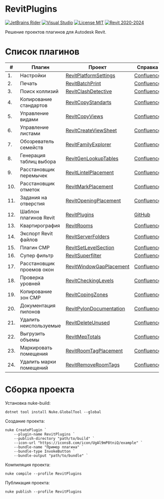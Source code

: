 # RevitPlugins

[![JetBrains Rider](https://img.shields.io/badge/JetBrains-Rider-blue.svg)](https://www.jetbrains.com/pycharm)
[![Visual Studio](https://img.shields.io/badge/Visual_Studio-2022-blue.svg)](https://www.jetbrains.com/pycharm)
[![License MIT](https://img.shields.io/badge/License-MIT-blue.svg)](LICENSE.md)
[![Revit 2020-2024](https://img.shields.io/badge/Revit-2020--2024-blue.svg)](https://www.autodesk.com/products/revit/overview)

Решение проектов плагинов для Autodesk Revit.

# Список плагинов

| #   | Плагин                    | Проект                                                 | Справка                                                                 | Вкладка                                             | Панель         |
|-----|---------------------------|--------------------------------------------------------|-------------------------------------------------------------------------|-----------------------------------------------------|----------------|
| 1.  | Настройки                 | [RevitPlatformSettings](src/RevitPlatformSettings)     | [Confluence](https://kb.a101.ru/pages/viewpage.action?pageId=67829987)  | [BIM](https://github.com/dosymep/BIMExtensions)     | Установки      |
| 2.  | Печать                    | [RevitBatchPrint](src/RevitBatchPrint)                 | [Confluence](https://kb.a101.ru/pages/viewpage.action?pageId=67829996)  | [BIM](https://github.com/dosymep/BIMExtensions)     | Листы          |
| 3.  | Поиск коллизий            | [RevitClashDetective](src/RevitClashDetective)         | [Confluence](https://kb.a101.ru/pages/viewpage.action?pageId=67830002)  | [BIM](https://github.com/dosymep/BIMExtensions)     | Проверки       |
| 4.  | Копирование стандартов    | [RevitCopyStandarts](src/RevitCopyStandarts)           | [Confluence](https://kb.a101.ru/pages/viewpage.action?pageId=67846251)  | [BIM](https://github.com/dosymep/BIMExtensions)     | Прочее         |
| 5.  | Управление видами         | [RevitCopyViews](src/RevitCopyViews)                   | [Confluence](https://kb.a101.ru/pages/viewpage.action?pageId=67829994)  | [BIM](https://github.com/dosymep/BIMExtensions)     | Виды           |
| 6.  | Управление листами        | [RevitCreateViewSheet](src/RevitCreateViewSheet)       | [Confluence](https://kb.a101.ru/pages/viewpage.action?pageId=67829996)  | [BIM](https://github.com/dosymep/BIMExtensions)     | Листы          |
| 7.  | Обозреватель семейств     | [RevitFamilyExplorer](src/RevitFamilyExplorer)         | [Confluence](https://kb.a101.ru/pages/viewpage.action?pageId=67829981)  | [Admin](https://github.com/dosymep/AdminExtensions) | Доработка      |
| 8.  | Генерация таблиц выбора   | [RevitGenLookupTables](src/RevitGenLookupTables)       | [Confluence](https://kb.a101.ru/pages/viewpage.action?pageId=67829981)  | [Admin](https://github.com/dosymep/AdminExtensions) | Доработка      |
| 9.  | Расстановщик перемычек    | [RevitLintelPlacement](src/RevitLintelPlacement)       | [Confluence](https://kb.a101.ru/pages/viewpage.action?pageId=67829981)  | [Admin](https://github.com/dosymep/AdminExtensions) | Доработка      |
| 10. | Расстановщик отметок      | [RevitMarkPlacement](src/RevitMarkPlacement)           | [Confluence](https://kb.a101.ru/pages/viewpage.action?pageId=67829985)  | [КР](https://github.com/dosymep/KRExtensions)       | Отметки        |
| 11. | Задания на отверстия      | [RevitOpeningPlacement](src/RevitOpeningPlacement)     | [Confluence](https://kb.a101.ru/pages/viewpage.action?pageId=116065713) | [BIM](https://github.com/dosymep/BIMExtensions)     | Отверстия      |
| 12. | Шаблон плагинов Revit     | [RevitPlugins](src/RevitPlugins)                       | [GitHub](https://github.com/dosymep/RevitPluginTemplate)                | ###                                                 | ###            |
| 13. | Квартирография            | [RevitRooms](src/RevitRooms)                           | [Confluence](https://kb.a101.ru/pages/viewpage.action?pageId=67841778)  | [АР](https://github.com/dosymep/ARExtensions)       | Квартирография |
| 14. | Экспорт Revit файлов      | [RevitServerFolders](src/RevitServerFolders)           | [Confluence](https://kb.a101.ru/pages/viewpage.action?pageId=67830006)  | [BIM](https://github.com/dosymep/BIMExtensions)     | Экспорт        |
| 15. | Плагин СМР                | [RevitSetLevelSection](src/RevitSetLevelSection)       | [Confluence](https://kb.a101.ru/pages/viewpage.action?pageId=82619824)  | [BIM](https://github.com/dosymep/BIMExtensions)     | СМР            |
| 16. | Супер фильтр              | [RevitSuperfilter](src/RevitSuperfilter)               | [Confluence](https://kb.a101.ru/pages/viewpage.action?pageId=67829991)  | [BIM](https://github.com/dosymep/BIMExtensions)     | Выборка        |
| 17. | Расстановщик проемов окон | [RevitWindowGapPlacement](src/RevitWindowGapPlacement) | [Confluence](https://kb.a101.ru/pages/viewpage.action?pageId=67829981)  | [BIM](https://github.com/dosymep/BIMExtensions)     | ###            |
| 18. | Проверка уровней          | [RevitCheckingLevels](src/RevitCheckingLevels)         | [Confluence](https://kb.a101.ru/pages/viewpage.action?pageId=67844245)  | [BIM](https://github.com/dosymep/BIMExtensions)     | СМР            |
| 19. | Копирование зон СМР       | [RevitCopingZones](src/RevitCopingZones)               | [Confluence](https://kb.a101.ru/pages/viewpage.action?pageId=67844245)  | [BIM](https://github.com/dosymep/BIMExtensions)     | СМР            |
| 20. | Документация пилонов      | [RevitPylonDocumentation](src/RevitPylonDocumentation) | [Confluence](https://kb.a101.ru/pages/viewpage.action?pageId=67829985)  | [КР](https://github.com/dosymep/KRExtensions)       | Документация   |
| 21. | Удалить неиспользуемые    | [RevitDeleteUnused](src/RevitDeleteUnused)             | [Confluence](https://kb.a101.ru/pages/viewpage.action?pageId=67830008)  | [BIM](https://github.com/dosymep/BIMExtensions)     | Прочее         |
| 22. | Выгрузить объемы          | [RevitMepTotals](src/RevitMepTotals)                   | [Confluence]()                                                          | [BIM](https://github.com/dosymep/BIMExtensions)     | Экспорт        |
| 23. | Маркировать помещения     | [RevitRoomTagPlacement](src/RevitRoomTagPlacement)     | [Confluence]()                                                          | [АР](https://github.com/dosymep/ARExtensions)       | Квартирография |
| 24. | Удалить марки помещений   | [RevitRemoveRoomTags](src/RevitRemoveRoomTags)         | [Confluence]()                                                          | [АР](https://github.com/dosymep/ARExtensions)       | Прочее         |

# Сборка проекта

Установка nuke-build:

```
dotnet tool install Nuke.GlobalTool --global
```

Создание проекта:

```
nuke CreatePlugin `
    --plugin-name RevitPlugins `
    --publish-directory "path/to/build" `
    --icon-url "https://icons8.com/icon/UgAl9mP8tniQ/example" `
    --bundle-name "Пример плагина" `
    --bundle-type InvokeButton `
    --bundle-output "path/to/bundle" `
```

Компиляция проекта:

```
nuke compile --profile RevitPlugins
```

Публикация проекта:

```
nuke publish --profile RevitPlugins
```

